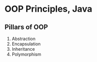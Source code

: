 # OOP Principles, Java

## Pillars of OOP
1. Abstraction
2. Encapsulation
3. Inheritance
4. Polymorphism


